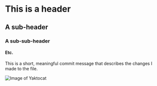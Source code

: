 # This is a header
## A sub-header
### A sub-sub-header
#### Etc. 

This is a short, meaningful commit message that describes the changes I made to the file. 

![Image of Yaktocat](https://octodex.github.com/images/yaktocat.png)
